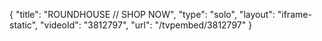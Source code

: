 {
    "title": "ROUNDHOUSE \/\/ SHOP NOW",
    "type": "solo",
    "layout": "iframe-static",
    "videoId": "3812797",
    "url": "\/tvpembed\/3812797"
}